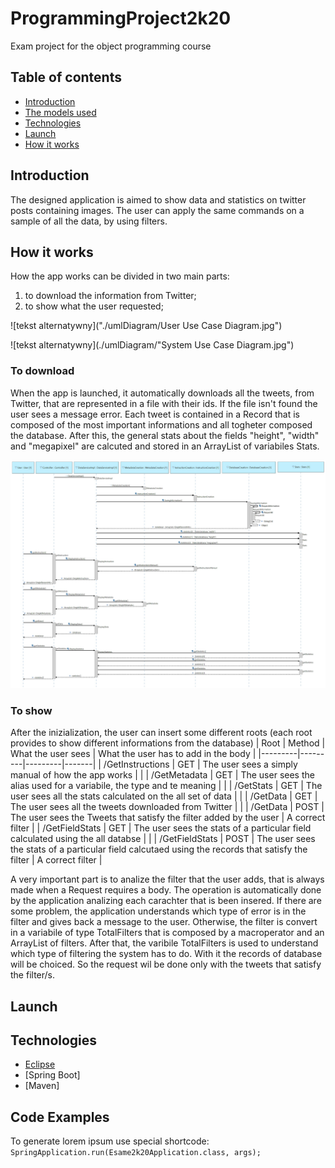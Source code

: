 # ProgrammingProject2k20
Exam project for the object programming course

## Table of contents
* [Introduction](Introduction)
* [The models used](The_models_used)
* [Technologies](Technologies)
* [Launch](Launch)
* [How it works](How_it_works)

## Introduction
The designed application is aimed to show data and statistics on twitter posts containing images. The user can apply the same commands on a sample of all the data, by using filters.

## How it works
How the app works can be divided in two main parts:
1. to download the information from Twitter;
2. to show what the user requested;

![tekst alternatywny]("./umlDiagram/User Use Case Diagram.jpg")

![tekst alternatywny](./umlDiagram/"System Use Case Diagram.jpg")

### To download
When the app is launched, it automatically downloads all the tweets, from Twitter, that are represented in a file with their ids.
If the file isn't found the user sees a message error. Each tweet is contained in a Record that is composed of the most important informations and all togheter composed the database. After this, the general stats about the fields "height", "width" and "megapixel" are calcuted and stored in an ArrayList of variabiles Stats.

![tekst alternatywny](./umlDiagram/Initializing.jpg)

### To show
After the inizialization, the user can insert some different roots (each root provides to show different informations from the database)
| Root | Method | What the user sees | What the user has to add in the body |
|---------|---------|---------|-------|
| /GetInstructions | GET | The user sees a simply manual of how the app works | |
| /GetMetadata | GET | The user sees the alias used for a variabile, the type and te meaning | |
| /GetStats | GET | The user sees all the stats calculated on the all set of data | |
| /GetData | GET | The user sees all the tweets downloaded from Twitter | |
| /GetData | POST | The user sees the Tweets that satisfy the filter added by the user | A correct filter |
| /GetFieldStats | GET | The user sees the stats of a particular field calculated using the all databse | |
| /GetFieldStats | POST | The user sees the stats of a particular field calcutaed using the records that satisfy the filter | A correct filter |

A very important part is to analize the filter that the user adds, that is always made when a Request requires a body.
The operation is automatically done by the application analizing each carachter that is been insered. If there are some problem, the application understands which type of error is in the filter and gives back a message to the user.
Otherwise, the filter is convert in a variabile of type TotalFilters that is composed by a macroperator and an ArrayList of filters.
After that, the varibile TotalFilters is used to understand which type of filtering the system has to do. With it the records of database will be choiced. So the request wil be done only with the tweets that satisfy the filter/s.


## Launch


## Technologies
* [Eclipse](https://bulldogjob.com/news/449-how-to-write-a-good-readme-for-your-github-project)
* [Spring Boot]
* [Maven]

## Code Examples
To generate lorem ipsum use special shortcode: `SpringApplication.run(Esame2k20Application.class, args);`
